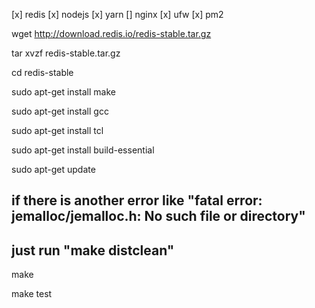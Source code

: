 [x] redis
[x] nodejs
[x] yarn
[] nginx
[x] ufw
[x] pm2

wget http://download.redis.io/redis-stable.tar.gz

tar xvzf redis-stable.tar.gz

cd redis-stable

sudo apt-get install make

sudo apt-get install gcc

sudo apt-get install tcl

sudo apt-get install build-essential

sudo apt-get update

## if there is another error like "fatal error: jemalloc/jemalloc.h: No such file or directory"

## just run "make distclean"

make

make test
